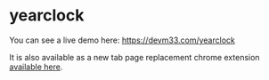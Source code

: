 # yearclock

You can see a live demo here: <https://devm33.com/yearclock>

It is also available as a new tab page replacement chrome extension [available
here](https://TODO).


